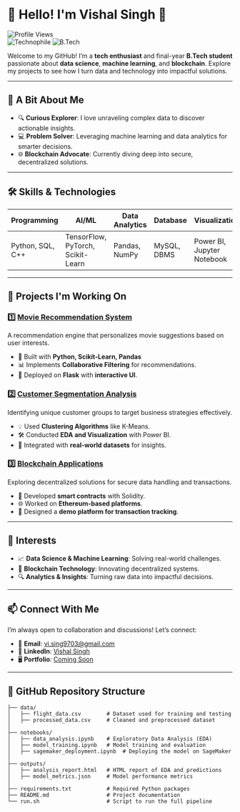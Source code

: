 # 🌟 Hello! I'm Vishal Singh 👋

![Profile Views](https://komarev.com/ghpvc/?username=vishalsingh&color=blueviolet&style=flat-square)  
![Technophile](https://img.shields.io/badge/Tech-Enthusiast-brightgreen) ![B.Tech](https://img.shields.io/badge/B.Tech-2025-orange)

Welcome to my GitHub! I’m a **tech enthusiast** and final-year **B.Tech student** passionate about **data science**, **machine learning**, and **blockchain**. Explore my projects to see how I turn data and technology into impactful solutions.

---

## 🌟 **A Bit About Me**
- 🔍 **Curious Explorer**: I love unraveling complex data to discover actionable insights.
- 💻 **Problem Solver**: Leveraging machine learning and data analytics for smarter decisions.
- 🌐 **Blockchain Advocate**: Currently diving deep into secure, decentralized solutions.

---

## 🛠️ **Skills & Technologies**

| **Programming** | **AI/ML**       | **Data Analytics** | **Database**  | **Visualization**   |
|------------------|-----------------|--------------------|---------------|---------------------|
| Python, SQL, C++ | TensorFlow, PyTorch, Scikit-Learn | Pandas, NumPy | MySQL, DBMS         | Power BI, Jupyter Notebook |

---

## 🚀 **Projects I'm Working On**

### 1️⃣ **[Movie Recommendation System](#)**  
A recommendation engine that personalizes movie suggestions based on user interests.

- 🎯 Built with **Python, Scikit-Learn, Pandas**
- 📊 Implements **Collaborative Filtering** for recommendations.
- 🚀 Deployed on **Flask** with **interactive UI**.

### 2️⃣ **[Customer Segmentation Analysis](#)**  
Identifying unique customer groups to target business strategies effectively.

- 💡 Used **Clustering Algorithms** like K-Means.
- 🛠️ Conducted **EDA and Visualization** with Power BI.
- 📂 Integrated with **real-world datasets** for insights.

### 3️⃣ **[Blockchain Applications](#)**  
Exploring decentralized solutions for secure data handling and transactions.

- 🔗 Developed **smart contracts** with Solidity.
- 🌐 Worked on **Ethereum-based platforms**.
- 🚀 Designed a **demo platform for transaction tracking**.

---

## 🎯 **Interests**
- 📈 **Data Science & Machine Learning**: Solving real-world challenges.
- 🔗 **Blockchain Technology**: Innovating decentralized systems.
- 🔍 **Analytics & Insights**: Turning raw data into impactful decisions.

---

## 📫 **Connect With Me**

I’m always open to collaboration and discussions! Let’s connect:  

- 📧 **Email**: [vi.sing9703@gmail.com](mailto:vi.sing9703@gmail.com)  
- 🔗 **LinkedIn**: [Vishal Singh](https://www.linkedin.com/in/vishal-singh40/)  
- 🖥️ **Portfolio**: [Coming Soon](#)

---

## 📂 **GitHub Repository Structure**

```plaintext
├── data/
│   ├── flight_data.csv        # Dataset used for training and testing
│   ├── processed_data.csv     # Cleaned and preprocessed dataset
│
├── notebooks/
│   ├── data_analysis.ipynb    # Exploratory Data Analysis (EDA)
│   ├── model_training.ipynb   # Model training and evaluation
│   ├── sagemaker_deployment.ipynb  # Deploying the model on SageMaker
│
├── outputs/
│   ├── analysis_report.html   # HTML report of EDA and predictions
│   ├── model_metrics.json     # Model performance metrics
│
├── requirements.txt           # Required Python packages
├── README.md                  # Project documentation
└── run.sh                     # Script to run the full pipeline
